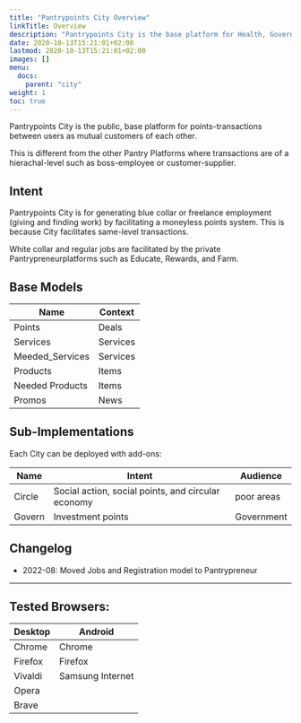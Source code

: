 ```yaml
---
title: "Pantrypoints City Overview"
linkTitle: Overview
description: "Pantrypoints City is the base platform for Health, Govern, Circle, Invest"
date: 2020-10-13T15:21:01+02:00
lastmod: 2020-10-13T15:21:01+02:00
images: []
menu:
  docs:
    parent: "city"
weight: 1
toc: true
---
```



Pantrypoints City is the public, base platform for points-transactions between users as mutual customers of each other. 

This is different from the other Pantry Platforms where transactions are of a hierachal-level such as boss-employee or customer-supplier.


## Intent

Pantrypoints City is for generating blue collar or freelance employment (giving and finding work) by facilitating a moneyless points system. This is because City facilitates same-level transactions. 

White collar and regular jobs are facilitated by the private Pantrypreneurplatforms such as Educate, Rewards, and Farm. 



## Base Models

Name | Context
---| ---
Points | Deals
Services | Services
Meeded_Services | Services
Products | Items
Needed Products | Items
Promos | News



## Sub-Implementations 

Each City can be deployed with add-ons:

Name | Intent | Audience
---| --- | ---
Circle | Social action, social points, and circular economy | poor areas
Govern | Investment points | Government



## Changelog

- 2022-08: Moved Jobs and Registration model to Pantrypreneur


---

## Tested Browsers:

Desktop | Android 
--- | ---
Chrome | Chrome
Firefox | Firefox
Vivaldi | Samsung Internet 
Opera |
Brave | 


